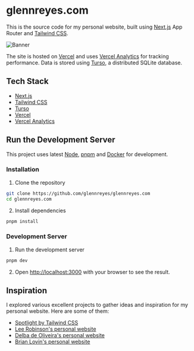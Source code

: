 # glennreyes.com

This is the source code for my personal website, built using [Next.js](https://nextjs.org) App Router and [Tailwind CSS](https://tailwindcss.com).

![Banner](https://user-images.githubusercontent.com/5080854/230419923-8374acdf-5746-487d-a404-7139f3d766e8.png)

The site is hosted on [Vercel](https://vercel.com) and uses [Vercel Analytics](https://vercel.com/analytics) for tracking performance. Data is stored using [Turso](https://turso.tech), a distributed SQLite database.

## Tech Stack

- [Next.js](https://nextjs.org)
- [Tailwind CSS](https://tailwindcss.com)
- [Turso](https://turso.tech)
- [Vercel](https://vercel.com)
- [Vercel Analytics](https://vercel.com/analytics)

## Run the Development Server

This project uses latest [Node](https://nodejs.org), [pnpm](https://pnpm.io) and [Docker](https://www.docker.com) for development.

### Installation

1. Clone the repository

```bash
git clone https://github.com/glennreyes/glennreyes.com
cd glennreyes.com
```

2. Install dependencies

```bash
pnpm install
```

### Development Server

1. Run the development server

```bash
pnpm dev
```

2. Open [http://localhost:3000](http://localhost:3000) with your browser to see the result.

## Inspiration

I explored various excellent projects to gather ideas and inspiration for my personal website. Here are some of them:

- [Spotlight by Tailwind CSS](https://tailwindui.com/templates/spotlight)
- [Lee Robinson's personal website](https://leerob.io)
- [Delba de Oliveira's personal website](https://delba.dev)
- [Brian Lovin's personal website](https://brianlovin.com)
